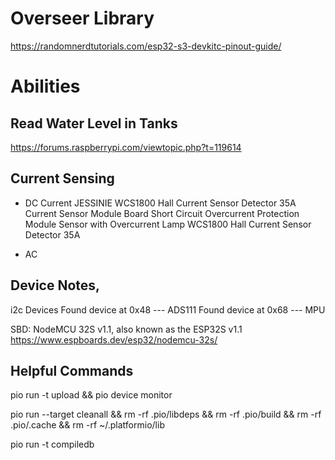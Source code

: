 # Overseer Library

https://randomnerdtutorials.com/esp32-s3-devkitc-pinout-guide/

# Abilities
## Read Water Level in Tanks
https://forums.raspberrypi.com/viewtopic.php?t=119614

## Current Sensing
* DC Current
    JESSINIE WCS1800 Hall Current Sensor Detector 35A Current Sensor Module Board Short Circuit Overcurrent Protection Module Sensor with Overcurrent Lamp
    WCS1800 Hall Current Sensor Detector 35A

* AC



## Device Notes,
i2c Devices
    Found device at 0x48 --- ADS111
    Found device at 0x68 --- MPU

SBD: NodeMCU 32S v1.1, also known as the ESP32S v1.1
https://www.espboards.dev/esp32/nodemcu-32s/


## Helpful Commands


pio run -t upload && pio device monitor


pio run --target cleanall && 
    rm -rf .pio/libdeps && 
    rm -rf .pio/build && 
    rm -rf .pio/.cache && 
    rm -rf ~/.platformio/lib 


pio run -t compiledb
